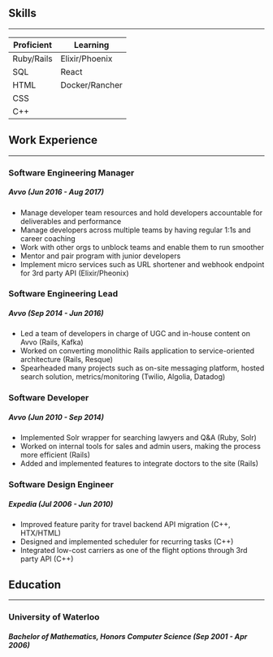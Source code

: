 ## Skills
---------

| Proficient | Learning       |
| ---------- | -------------- |
| Ruby/Rails | Elixir/Phoenix |
| SQL        | React          |
| HTML       | Docker/Rancher |
| CSS        |                |
| C++        |                |

## Work Experience
------------------

### Software Engineering Manager
##### Avvo (Jun 2016 - Aug 2017)
- Manage developer team resources and hold developers accountable for deliverables and performance
- Manage developers across multiple teams by having regular 1:1s and career coaching
- Work with other orgs to unblock teams and enable them to run smoother
- Mentor and pair program with junior developers
- Implement micro services such as URL shortener and webhook endpoint for 3rd party API (Elixir/Pheonix)

### Software Engineering Lead
##### Avvo (Sep 2014 - Jun 2016)
- Led a team of developers in charge of UGC and in-house content on Avvo (Rails, Kafka)
- Worked on converting monolithic Rails application to service-oriented architecture (Rails, Resque)
- Spearheaded many projects such as on-site messaging platform, hosted search solution, metrics/monitoring (Twilio, Algolia, Datadog)

### Software Developer
##### Avvo (Jun 2010 - Sep 2014)
- Implemented Solr wrapper for searching lawyers and Q&A (Ruby, Solr)
- Worked on internal tools for sales and admin users, making the process more efficient (Rails)
- Added and implemented features to integrate doctors to the site (Rails)

### Software Design Engineer
##### Expedia (Jul 2006 - Jun 2010)
- Improved feature parity for travel backend API migration (C++, HTX/HTML)
- Designed and implemented scheduler for recurring tasks (C++)
- Integrated low-cost carriers as one of the flight options through 3rd party API (C++)

## Education
------------
### University of Waterloo
##### Bachelor of Mathematics, Honors Computer Science (Sep 2001 - Apr 2006)
